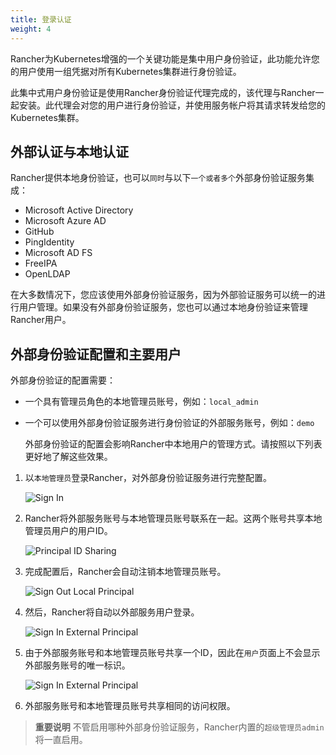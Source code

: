 ```yaml
---
title: 登录认证
weight: 4
---
```


Rancher为Kubernetes增强的一个关键功能是集中用户身份验证，此功能允许您的用户使用一组凭据对所有Kubernetes集群进行身份验证。

此集中式用户身份验证是使用Rancher身份验证代理完成的，该代理与Rancher一起安装。此代理会对您的用户进行身份验证，并使用服务帐户将其请求转发给您的Kubernetes集群。

## 外部认证与本地认证

Rancher提供本地身份验证，也可以`同时`与以下`一个或者多个`外部身份验证服务集成：

- Microsoft Active Directory
- Microsoft Azure AD
- GitHub
- PingIdentity
- Microsoft AD FS
- FreeIPA
- OpenLDAP

在大多数情况下，您应该使用外部身份验证服务，因为外部验证服务可以统一的进行用户管理。如果没有外部身份验证服务，您也可以通过本地身份验证来管理Rancher用户。

## 外部身份验证配置和主要用户

外部身份验证的配置需要：

- 一个具有管理员角色的本地管理员账号，例如：`local_admin`
- 一个可以使用外部身份验证服务进行身份验证的外部服务账号，例如：`demo`

  外部身份验证的配置会影响Rancher中本地用户的管理方式。请按照以下列表更好地了解这些效果。

1. 以`本地管理员`登录Rancher，对外部身份验证服务进行完整配置。

    ![Sign In](/docs/img/rancher/sign-in.png)

2. Rancher将外部服务账号与本地管理员账号联系在一起。这两个账号共享本地管理员用户的用户ID。

    ![Principal ID Sharing](/docs/img/rancher/principal-ID.png)

3. 完成配置后，Rancher会自动注销本地管理员账号。

    ![Sign Out Local Principal](/docs/img/rancher/sign-out-local.png)

4. 然后，Rancher将自动以外部服务用户登录。

    ![Sign In External Principal](/docs/img/rancher/sign-in-external.png)

5. 由于外部服务账号和本地管理员账号共享一个ID，因此在`用户`页面上不会显示外部服务账号的唯一标识。

    ![Sign In External Principal](/docs/img/rancher/users-page.png)

6. 外部服务账号和本地管理员账号共享相同的访问权限。

> **重要说明** 不管启用哪种外部身份验证服务，Rancher内置的`超级管理员admin`将一直启用。